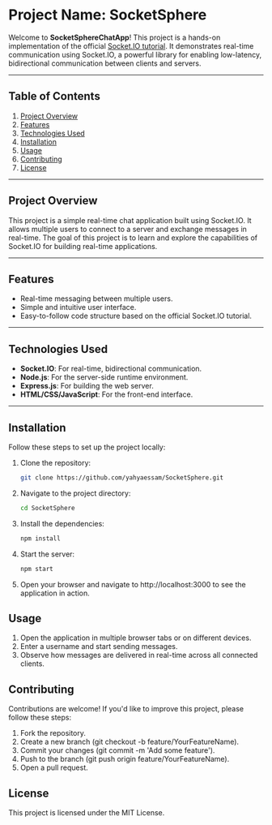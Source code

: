 # Project Name: SocketSphere

Welcome to **SocketSphereChatApp**! This project is a hands-on implementation of the official [Socket.IO tutorial](https://socket.io/docs/v4/tutorial). It demonstrates real-time communication using Socket.IO, a powerful library for enabling low-latency, bidirectional communication between clients and servers.

---

## Table of Contents
1. [Project Overview](#project-overview)
2. [Features](#features)
3. [Technologies Used](#technologies-used)
4. [Installation](#installation)
5. [Usage](#usage)
6. [Contributing](#contributing)
7. [License](#license)
---

## Project Overview
This project is a simple real-time chat application built using Socket.IO. It allows multiple users to connect to a server and exchange messages in real-time. The goal of this project is to learn and explore the capabilities of Socket.IO for building real-time applications.

---

## Features
- Real-time messaging between multiple users.
- Simple and intuitive user interface.
- Easy-to-follow code structure based on the official Socket.IO tutorial.

---

## Technologies Used
- **Socket.IO**: For real-time, bidirectional communication.
- **Node.js**: For the server-side runtime environment.
- **Express.js**: For building the web server.
- **HTML/CSS/JavaScript**: For the front-end interface.

---

## Installation
Follow these steps to set up the project locally:

1. Clone the repository:
   ```bash
   git clone https://github.com/yahyaessam/SocketSphere.git
2. Navigate to the project directory:
    ```bash
    cd SocketSphere
3. Install the dependencies:
    ```bash
    npm install
4. Start the server:
    ```bash
    npm start
5. Open your browser and navigate to http://localhost:3000 to see the application in action.

## Usage

1. Open the application in multiple browser tabs or on different devices.
2. Enter a username and start sending messages.
3. Observe how messages are delivered in real-time across all connected clients.

## Contributing

Contributions are welcome! If you'd like to improve this project, please follow these steps:

1. Fork the repository.
2. Create a new branch (git checkout -b feature/YourFeatureName).
3. Commit your changes (git commit -m 'Add some feature').
4. Push to the branch (git push origin feature/YourFeatureName).
5. Open a pull request.

## License

This project is licensed under the MIT License.